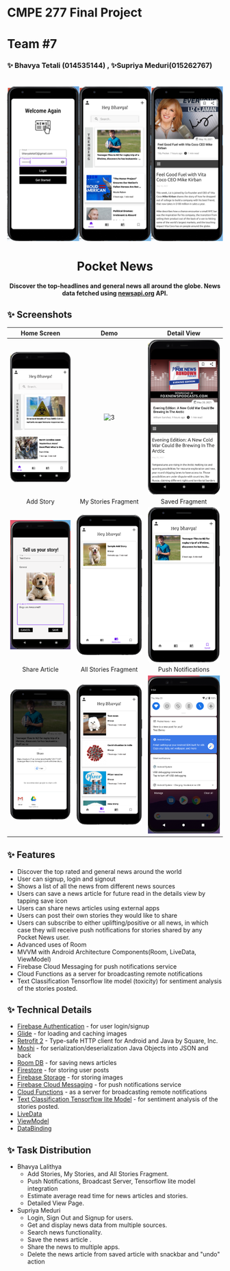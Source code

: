 # CMPE 277 Final Project

# Team #7
### ✨ Bhavya Tetali (014535144) , ✨Supriya Meduri(015262767)
#
#
![Screen](https://github.com/supriyameduri9/AppFinalProject/blob/main/PocketNews-Screenshots/PocketNews-Merge.jpg)
<h1 align="center">Pocket News</h1>
<h4 align="center">
	Discover the top-headlines and general news all around the globe. News data fetched using <a href="https://newsapi.org/">newsapi.org</a> API.
</h4>


## ✨ Screenshots


| Home Screen | Demo |  Detail View |
|:-:|:-:|:-:|
| ![Fist](https://github.com/supriyameduri9/AppFinalProject/blob/main/PocketNews-Screenshots/HomePage.png) | ![3](https://github.com/supriyameduri9/AppFinalProject/blob/main/PocketNews-Screenshots/DemoGif.gif) | ![3](https://github.com/supriyameduri9/AppFinalProject/blob/main/PocketNews-Screenshots/DetailView.png) |
| Add Story | My Stories Fragment | Saved Fragment
| ![4](https://github.com/supriyameduri9/AppFinalProject/blob/main/PocketNews-Screenshots/AddStory.png) | ![5](https://github.com/supriyameduri9/AppFinalProject/blob/main/PocketNews-Screenshots/MyStory.png)  | ![6](https://github.com/supriyameduri9/AppFinalProject/blob/main/PocketNews-Screenshots/SavedFragment.png)|
| Share Article | All Stories Fragment | Push Notifications
| ![4](https://github.com/supriyameduri9/AppFinalProject/blob/main/PocketNews-Screenshots/SharePopUp.png) | ![5](https://github.com/supriyameduri9/AppFinalProject/blob/main/PocketNews-Screenshots/AllStories.png)  | ![6](https://github.com/supriyameduri9/AppFinalProject/blob/main/PocketNews-Screenshots/PushNotification.png)|


## ✨ Features

*   Discover the top rated and general news around the world
*   User can signup, login and signout 
*   Shows a list of all the news from different news sources
*   Users can save a news article for future read in the details view by tapping save icon 
*   Users can share news articles using external apps
*   Users can post their own stories they would like to share
*   Users can subscribe to either uplifting/positive or all news, in which case they will receive push notifications for stories shared by any Pocket News user.
*   Advanced uses of Room
*   MVVM with Android Architecture Components(Room, LiveData, ViewModel)
*   Firebase Cloud Messaging for push notifications service
*   Cloud Functions as a server for broadcasting remote notifications
*   Text Classification Tensorflow lite model (toxicity) for sentiment analysis of the stories posted.

## ✨ Technical Details

*   [Firebase Authentication](https://firebase.google.com/docs/auth) - for user login/signup
*   [Glide](https://github.com/bumptech/glide) - for loading and caching images 
*   [Retrofit 2](https://github.com/square/retrofit) - Type-safe HTTP client for Android and Java by Square, Inc. 
*   [Moshi](https://github.com/google/gson) - for serialization/deserialization Java Objects into JSON and back
*   [Room DB](https://developer.android.com/reference/android/arch/persistence/room/RoomDatabase) - for saving news articles
*   [Firestore](https://firebase.google.com/docs/firestore) - for storing user posts
*   [Firebase Storage](https://firebase.google.com/docs/storage/android/create-reference) - for storing images
*   [Firebase Cloud Messaging](https://firebase.google.com/docs/cloud-messaging/android/client) - for push notifications service
*   [Cloud Functions](https://firebase.google.com/docs/functions) - as a server for broadcasting remote notifications
*   [Text Classification Tensorflow lite Model](https://tfhub.dev/tensorflow/tfjs-model/toxicity/1/default/1) - for sentiment analysis of the stories posted.
*   [LiveData](https://developer.android.com/topic/libraries/architecture/livedata)
*   [ViewModel](https://developer.android.com/topic/libraries/architecture/viewmodel)
*   [DataBinding](https://developer.android.com/topic/libraries/data-binding/)

## ✨ Task Distribution

* Bhavya Lalithya
	* Add Stories, My Stories, and All Stories Fragment. 
	* Push Notifications, Broadcast Server, Tensorflow lite model integration
	* Estimate average read time for news articles and stories.	
	* Detailed View Page.
* Supriya Meduri
	* Login, Sign Out and Signup for users.
	* Get and display news data from multiple sources.
	* Search news functionality.
	* Save the news article .
	* Share the news to multiple apps.
	* Delete the news article from saved article with snackbar and "undo" action




